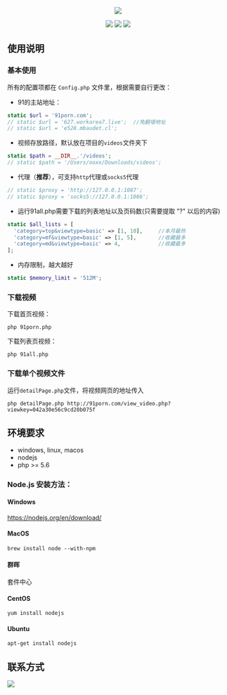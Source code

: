 <p align="center">
    <a href="https://github.com/zzjzz9266a/91porn_php"><img src="https://github.com/zzjzz9266a/91porn_php/blob/master/logo.jpg?v=2"></a>
</p>

<p align="center">
    <a href="https://github.com/zzjzz9266a/91porn_php"><img src="https://img.shields.io/badge/platform-all-lightgrey.svg"></a>
    <a href="https://github.com/zzjzz9266a/91porn_php"><img src="https://img.shields.io/apm/l/vim-mode.svg"></a>
    <a href="https://github.com/zzjzz9266a/91porn_php"><img src="https://img.shields.io/badge/language-php>=%205.6-orange.svg"></a>
</p>

  
## 使用说明
### 基本使用
所有的配置项都在 `Config.php` 文件里，根据需要自行更改：

* 91的主站地址：  

``` php
static $url = '91porn.com';
// static $url = '627.workarea7.live';  //免翻墙地址
// static $url = 'e528.mbaudet.cl';
```

* 视频存放路径，默认放在项目的`videos`文件夹下
``` php
static $path = __DIR__.'/videos';
// static $path = '/Users/ooxx/Downloads/videos';
```

* 代理（**推荐**），可支持`http`代理或`socks5`代理
``` php
// static $proxy = 'http://127.0.0.1:1087';
// static $proxy = 'socks5://127.0.0.1:1086';
```

* 运行91all.php需要下载的列表地址以及页码数(只需要提取 "?" 以后的内容)
``` php
static $all_lists = [
  'category=top&viewtype=basic' => [1, 10],     //本月最热
  'category=mf&viewtype=basic' => [1, 5],       //收藏最多
  'category=md&viewtype=basic' => 4,            //收藏最多
];
```

* 内存限制，越大越好
``` php
static $memory_limit = '512M';
```

### 下载视频
下载首页视频：
````
php 91porn.php
````
下载列表页视频：
````
php 91all.php
````

### 下载单个视频文件
运行`detailPage.php`文件，将视频网页的地址传入
````
php detailPage.php http://91porn.com/view_video.php?viewkey=042a30e56c9cd20b075f
````

## 环境要求
* windows, linux, macos
* nodejs
* php >= 5.6

### Node.js 安装方法：
#### Windows
https://nodejs.org/en/download/
#### MacOS
`brew install node --with-npm`
#### 群晖
套件中心
#### CentOS
`yum install nodejs`
#### Ubuntu
`apt-get install nodejs`

## 联系方式
![](https://zzjtemp.oss-cn-beijing.aliyuncs.com/%E5%A4%A7%E8%B4%A7%E5%8F%B8%E6%9C%BA%E8%BD%A6%E6%8A%80%E4%BA%A4%E6%B5%81%E7%BE%A4%E7%BE%A4%E4%BA%8C%E7%BB%B4%E7%A0%81.png?v=5&Expires=1558497674&OSSAccessKeyId=TMP.AgGPwASm1-bpl4bX7Za58nzk8RGLB4-5AdnKPDXrDa161ng0XZoyqZJHQ7qaMC4CFQCoFMt-Epqoob1XhXW4zZPk7gpI3AIVAKIqgSyl8uq_Tq4HDsU1oT_n56c_&Signature=koXzQIRfWBt1jANj845ezeLxQAQ%3D)
